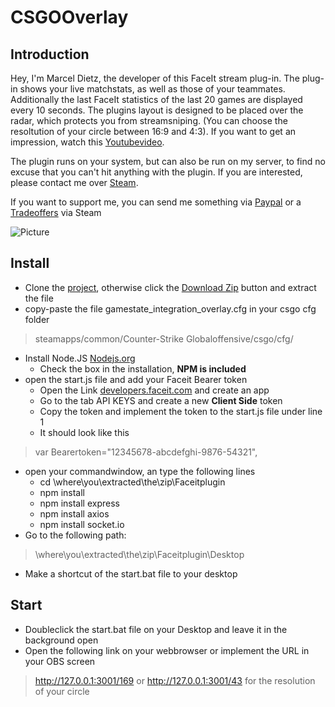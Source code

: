 # **CSGOOverlay**

## Introduction

Hey, I'm Marcel Dietz, the developer of this FaceIt stream plug-in.
The plug-in shows your live matchstats, as well as those of your teammates.
Additionally the last FaceIt statistics of the last 20 games are displayed every 10 seconds.
The plugins layout is designed to be placed over the radar, which protects you from streamsniping. (You can choose the resoltution of your circle between 16:9 and 4:3).
If you want to get an impression, watch this [Youtubevideo](https://youtu.be/pTHZYc1WQpM). 

The plugin runs on your system, but can also be run on my server, to find no excuse that you can't hit anything with the plugin.
If you are interested, please contact me over [Steam](https://steamcommunity.com/id/dietze_). 

If you want to support me, you can send me something via [Paypal](http://paypal.me/DietzMarcel) or a 
[Tradeoffers](http://steamcommunity.com/tradeoffer/new/?partner=296799755&token=W4Bv5kSS) via Steam

![Picture](https://raw.githubusercontent.com/Dietze1595/Faceitplugin/blob/FaceitOverlay/public/picture/picture.PNG)




## Install

* Clone the [project](https://github.com/Dietze1595/Faceitplugin), otherwise click the [Download Zip](https://github.com/Dietze1595/Faceitplugin/archive/master.zip) button and extract the file
* copy-paste the file gamestate_integration_overlay.cfg in your csgo cfg folder 
> steamapps/common/Counter-Strike Globaloffensive/csgo/cfg/
* Install Node.JS [Nodejs.org](https://nodejs.org/en/download/)
  * Check the box in the installation, **NPM is included**
* open the start.js file and add your Faceit Bearer token
  * Open the Link [developers.faceit.com](https://developers.faceit.com/apps) and create an app
  * Go to the tab API KEYS and create a new **Client Side** token
  * Copy the token and implement the token to the start.js file under line 1
  * It should look like this
> var Bearertoken="12345678-abcdefghi-9876-54321",
* open your commandwindow, an type the following lines
  * cd \where\you\extracted\the\zip\Faceitplugin
  * npm install
  * npm install express
  * npm install axios
  * npm install socket.io
* Go to the following path: 
> \where\you\extracted\the\zip\Faceitplugin\Desktop
* Make a shortcut of the start.bat file to your desktop
 
## Start

* Doubleclick the start.bat file on your Desktop and leave it in the background open
* Open the following link on your webbrowser or implement the URL in your OBS screen
> http://127.0.0.1:3001/169 or http://127.0.0.1:3001/43 for the resolution of your circle

